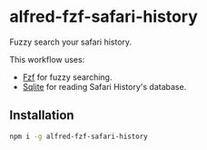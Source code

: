 # alfred-fzf-safari-history
Fuzzy search your safari history.

This workflow uses:
* [Fzf](https://github.com/junegunn/fzf) for fuzzy searching.
* [Sqlite](https://www.npmjs.com/package/sqlite) for reading Safari History's database.

## Installation
```sh
npm i -g alfred-fzf-safari-history
```